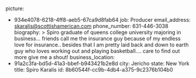picture:
  - 934e4078-6218-4ff8-aeb5-67ca9d8fab64
job: Producer
email_address: skaralis@scottishamerican.com
phone_number: 631-446-3038
biography: >
  Spiro graduate of queens college university majoring in business... friends call me the insurance
  guy because of my endless love for insurance.. besides that I am pretty laid back and down to earth
  guy who loves working out and playing basketball.... care to find out more give me a shout!
business_location:
  - 91a2c3fa-bd5d-41a3-bbef-b943421b2e8d
city: Jericho
state: New York
title: Spiro Karalis
id: 8b60544f-cc9b-4db4-a375-9c2376b104b0

